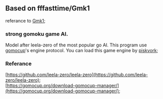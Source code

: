 ## Based on fffasttime/Gmk1
referance to [Gmk1](https://github.com/fffasttime/Gmk1);

### strong gomoku game AI.
Model after leela-zero of the most popular go AI.
This program use [gomocup](http://petr.lastovicka.sweb.cz/protocl2en.htm)'s engine protocol.
You can load this game engine by [piskvork](https://sourceforge.net/projects/piskvork/files/piskvork.zip/download);

### Referance
[https://github.com/leela-zero/leela-zero](https://github.com/leela-zero/leela-zero); <br>
[https://gomocup.org/download-gomocup-manager/](https://gomocup.org/download-gomocup-manager/); <br>
